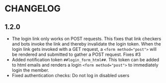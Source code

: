 # CHANGELOG

1.2.0
----
* The login link only works on POST requests. This fixes that link checkers and bots invoke the link and thereby invalidate the login token. When the login link gets invoked with a GET request, a `<form method="post">` will be rendered and submitted to gather a POST request. Fixes #3
* Added notification token `##login_form_html##`. This token can be added to html emails and renders a login `<form method="post">` to immediately login the member. 
* Fixed authentication checks: Do not log in disabled users
